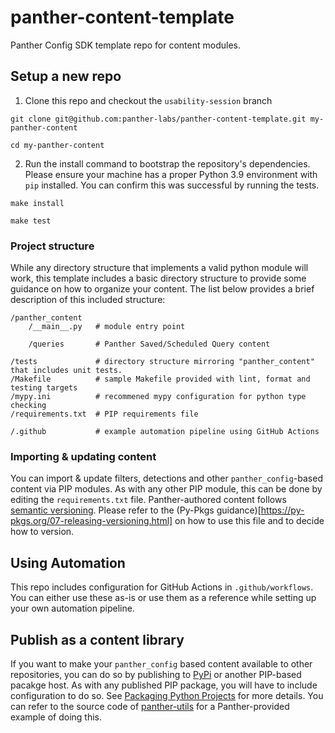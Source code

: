 # panther-content-template
Panther Config SDK template repo for content modules.


## Setup a new repo
1) Clone this repo and checkout the `usability-session` branch
```shell
git clone git@github.com:panther-labs/panther-content-template.git my-panther-content
```
```shell
cd my-panther-content
```

2) Run the install command to bootstrap the repository's dependencies. Please ensure your machine has a proper Python 3.9 environment with `pip` installed. You can confirm this was successful by running the tests.
```shell
make install
```
```shell
make test
```

### Project structure
While any directory structure that implements a valid python module will work, this template includes a basic directory structure to provide some guidance on how to organize your content. The list below provides a brief description of this included structure:

```
/panther_content
    /__main__.py   # module entry point

    /queries       # Panther Saved/Scheduled Query content

/tests             # directory structure mirroring "panther_content" that includes unit tests.
/Makefile          # sample Makefile provided with lint, format and testing targets
/mypy.ini          # recommened mypy configuration for python type checking
/requirements.txt  # PIP requirements file

/.github           # example automation pipeline using GitHub Actions
```

### Importing & updating content
You can import & update filters, detections and other `panther_config`-based content via PIP modules. As with any other PIP module, this can be done by editing the `requirements.txt` file. Panther-authored content follows [semantic versioning](semver.org). Please refer to the (Py-Pkgs guidance)[https://py-pkgs.org/07-releasing-versioning.html] on how to use this file and to decide how to version. 


## Using Automation
This repo includes configuration for GitHub Actions in `.github/workflows`. You can either use these as-is or use them as a reference while setting up your own automation pipeline.


## Publish as a content library
If you want to make your `panther_config` based content available to other repositories, you can do so by publishing to [PyPi](pypi.org) or another PIP-based pacakge host. As with any published PIP package, you will have to include configuration to do so. See [Packaging Python Projects](https://packaging.python.org/en/latest/tutorials/packaging-projects/) for more details. You can refer to the source code of [panther-utils](https://github.com/panther-labs/panther-utils) for a Panther-provided example of doing this.
